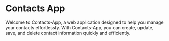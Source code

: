 # Contacts App

Welcome to Contacts-App, a web application designed to help you manage your contacts effortlessly. With Contacts-App, you can create, update, save, and delete contact information quickly and efficiently.

